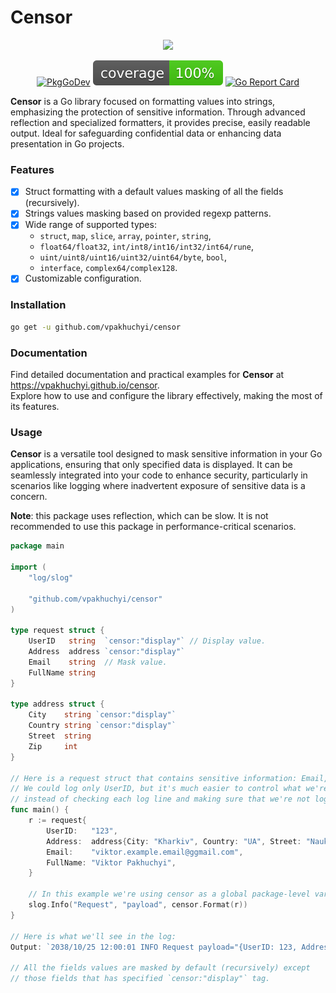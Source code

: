 # Censor

<p align="center"><img src="https://github.com/vpakhuchyi/censor/blob/main/static/logo.png?raw=true" width="260"></p>

<p align="center">
  <a href="https://goreportcard.com/report/github.com/vpakhuchyi/censor"><img src="https://goreportcard.com/badge/github.com/vpakhuchyi/censor" alt="PkgGoDev"></a>
  <img src="https://raw.githubusercontent.com/vpakhuchyi/censor/badges/.badges/main/coverage.svg">
  <a href="https://godoc.org/github.com/vpakhuchyi/censor"><img src="https://godoc.org/github.com/vpakhuchyi/censor?status.svg" alt="Go Report Card" /></a>
</p>

**Censor** is a Go library focused on formatting values into strings, emphasizing the protection
of sensitive information. Through advanced reflection and specialized formatters, it provides precise,
easily readable output. Ideal for safeguarding confidential data or enhancing data presentation in Go projects.

### Features

- [x] Struct formatting with a default values masking of all the fields (recursively).
- [x] Strings values masking based on provided regexp patterns.
- [x] Wide range of supported types:
    - `struct`, `map`, `slice`, `array`, `pointer`, `string`,
    - `float64/float32`, `int/int8/int16/int32/int64/rune`,
    - `uint/uint8/uint16/uint32/uint64/byte`, `bool`,
    - `interface`, `complex64/complex128`.
- [x] Customizable configuration.

### Installation

```bash
go get -u github.com/vpakhuchyi/censor
```

### Documentation

Find detailed documentation and practical examples for **Censor** at https://vpakhuchyi.github.io/censor.   
Explore how to use and configure the library effectively, making the most of its features. 

### Usage

**Censor** is a versatile tool designed to mask sensitive information in your Go applications, ensuring that
only specified data is displayed. It can be seamlessly integrated into your code to enhance security,
particularly in scenarios like logging where inadvertent exposure of sensitive data is a concern.

**Note**: this package uses reflection, which can be slow. It is not recommended to use this package
in performance-critical scenarios.

```go
package main

import (
	"log/slog"

	"github.com/vpakhuchyi/censor"
)

type request struct {
	UserID   string  `censor:"display"` // Display value.
	Address  address `censor:"display"`
	Email    string  // Mask value.
	FullName string
}

type address struct {
	City    string `censor:"display"`
	Country string `censor:"display"`
	Street  string
	Zip     int
}

// Here is a request struct that contains sensitive information: Email, FullName and Password.
// We could log only UserID, but it's much easier to control what we're logging by using censor 
// instead of checking each log line and making sure that we're not logging sensitive information.
func main() {
	r := request{
		UserID:   "123",
		Address:  address{City: "Kharkiv", Country: "UA", Street: "Nauky Avenue", Zip: 23335},
		Email:    "viktor.example.email@ggmail.com",
		FullName: "Viktor Pakhuchyi",
	}

	// In this example we're using censor as a global package-level variable with default configuration.
	slog.Info("Request", "payload", censor.Format(r))
}

// Here is what we'll see in the log:
Output: `2038/10/25 12:00:01 INFO Request payload="{UserID: 123, Address: {City: Kharkiv, Country: UA, Street: [******], Zip: [******]}, Email: [******], FullName: [******]}`

// All the fields values are masked by default (recursively) except 
// those fields that has specified `censor:"display"` tag.

```
